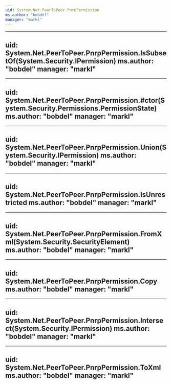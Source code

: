 ```yaml
---
uid: System.Net.PeerToPeer.PnrpPermission
ms.author: "bobdel"
manager: "markl"
---
```


---
uid: System.Net.PeerToPeer.PnrpPermission.IsSubsetOf(System.Security.IPermission)
ms.author: "bobdel"
manager: "markl"
---

---
uid: System.Net.PeerToPeer.PnrpPermission.#ctor(System.Security.Permissions.PermissionState)
ms.author: "bobdel"
manager: "markl"
---

---
uid: System.Net.PeerToPeer.PnrpPermission.Union(System.Security.IPermission)
ms.author: "bobdel"
manager: "markl"
---

---
uid: System.Net.PeerToPeer.PnrpPermission.IsUnrestricted
ms.author: "bobdel"
manager: "markl"
---

---
uid: System.Net.PeerToPeer.PnrpPermission.FromXml(System.Security.SecurityElement)
ms.author: "bobdel"
manager: "markl"
---

---
uid: System.Net.PeerToPeer.PnrpPermission.Copy
ms.author: "bobdel"
manager: "markl"
---

---
uid: System.Net.PeerToPeer.PnrpPermission.Intersect(System.Security.IPermission)
ms.author: "bobdel"
manager: "markl"
---

---
uid: System.Net.PeerToPeer.PnrpPermission.ToXml
ms.author: "bobdel"
manager: "markl"
---
